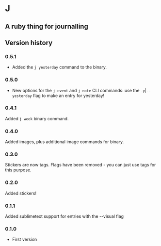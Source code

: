 # J

## A ruby thing for journalling

## Version history

### 0.5.1

* Added the `j yesterday` command to the binary.

### 0.5.0

* New options for the `j event` and `j note` CLI commands: use the `-y`|`--yesterday` flag to make an entry for yesterday!

### 0.4.1

Added `j week` binary command.

### 0.4.0

Added images, plus additional image commands for binary.

### 0.3.0

Stickers are now tags. Flags have been removed - you can just use tags for this purpose.

### 0.2.0

Added stickers!

### 0.1.1

Added sublimetext support for entries with the --visual flag

### 0.1.0

* First version